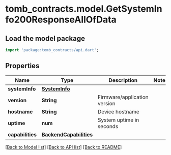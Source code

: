 # tomb_contracts.model.GetSystemInfo200ResponseAllOfData

## Load the model package
```dart
import 'package:tomb_contracts/api.dart';
```

## Properties
Name | Type | Description | Notes
------------ | ------------- | ------------- | -------------
**systemInfo** | [**SystemInfo**](SystemInfo.md) |  | 
**version** | **String** | Firmware/application version | 
**hostname** | **String** | Device hostname | 
**uptime** | **num** | System uptime in seconds | 
**capabilities** | [**BackendCapabilities**](BackendCapabilities.md) |  | 

[[Back to Model list]](../README.md#documentation-for-models) [[Back to API list]](../README.md#documentation-for-api-endpoints) [[Back to README]](../README.md)


